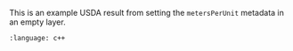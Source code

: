 This is an example USDA result from setting the `metersPerUnit` metadata in an empty layer.
``` {literalinclude} usda.usda
:language: c++
``` 